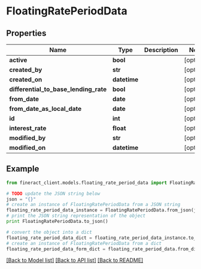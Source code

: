 # FloatingRatePeriodData


## Properties

Name | Type | Description | Notes
------------ | ------------- | ------------- | -------------
**active** | **bool** |  | [optional] 
**created_by** | **str** |  | [optional] 
**created_on** | **datetime** |  | [optional] 
**differential_to_base_lending_rate** | **bool** |  | [optional] 
**from_date** | **date** |  | [optional] 
**from_date_as_local_date** | **date** |  | [optional] 
**id** | **int** |  | [optional] 
**interest_rate** | **float** |  | [optional] 
**modified_by** | **str** |  | [optional] 
**modified_on** | **datetime** |  | [optional] 

## Example

```python
from fineract_client.models.floating_rate_period_data import FloatingRatePeriodData

# TODO update the JSON string below
json = "{}"
# create an instance of FloatingRatePeriodData from a JSON string
floating_rate_period_data_instance = FloatingRatePeriodData.from_json(json)
# print the JSON string representation of the object
print FloatingRatePeriodData.to_json()

# convert the object into a dict
floating_rate_period_data_dict = floating_rate_period_data_instance.to_dict()
# create an instance of FloatingRatePeriodData from a dict
floating_rate_period_data_form_dict = floating_rate_period_data.from_dict(floating_rate_period_data_dict)
```
[[Back to Model list]](../README.md#documentation-for-models) [[Back to API list]](../README.md#documentation-for-api-endpoints) [[Back to README]](../README.md)



